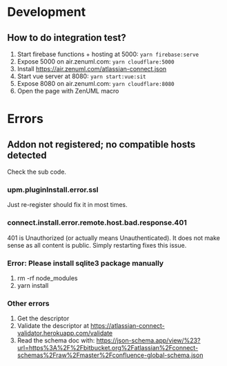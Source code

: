 # Development
## How to do integration test?
1. Start firebase functions + hosting at 5000: `yarn firebase:serve`
2. Expose 5000 on air.zenuml.com: `yarn cloudflare:5000`
3. Install https://air.zenuml.com/atlassian-connect.json
4. Start vue server at 8080: `yarn start:vue:sit`
5. Expose 8080 on air.zenuml.com: `yarn cloudflare:8080`
6. Open the page with ZenUML macro
   
# Errors
## Addon not registered; no compatible hosts detected
Check the sub code.

### upm.pluginInstall.error.ssl
Just re-register should fix it in most times.

### connect.install.error.remote.host.bad.response.401
401 is Unauthorized (or actually means Unauthenticated). It does not make sense as all content
is public. Simply restarting fixes this issue.

### Error: Please install sqlite3 package manually
1. rm -rf node_modules
2. yarn install

### Other errors
1. Get the descriptor
1. Validate the descriptor at https://atlassian-connect-validator.herokuapp.com/validate
1. Read the schema doc with: https://json-schema.app/view/%23?url=https%3A%2F%2Fbitbucket.org%2Fatlassian%2Fconnect-schemas%2Fraw%2Fmaster%2Fconfluence-global-schema.json
